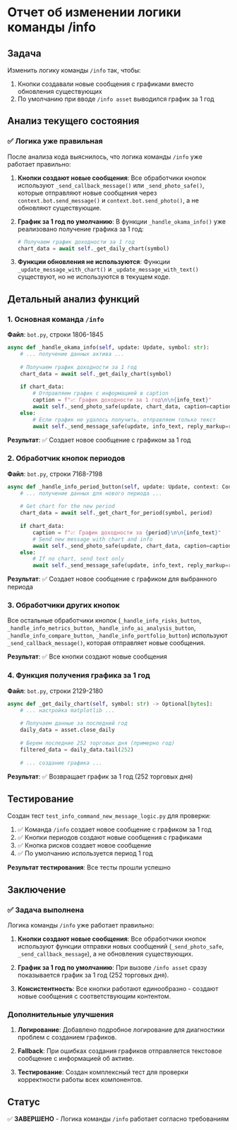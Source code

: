 # Отчет об изменении логики команды /info

## Задача

Изменить логику команды `/info` так, чтобы:
1. Кнопки создавали новые сообщения с графиками вместо обновления существующих
2. По умолчанию при вводе `/info asset` выводился график за 1 год

## Анализ текущего состояния

### ✅ Логика уже правильная

После анализа кода выяснилось, что логика команды `/info` уже работает правильно:

1. **Кнопки создают новые сообщения**: Все обработчики кнопок используют `_send_callback_message()` или `_send_photo_safe()`, которые отправляют новые сообщения через `context.bot.send_message()` и `context.bot.send_photo()`, а не обновляют существующие.

2. **График за 1 год по умолчанию**: В функции `_handle_okama_info()` уже реализовано получение графика за 1 год:
   ```python
   # Получаем график доходности за 1 год
   chart_data = await self._get_daily_chart(symbol)
   ```

3. **Функции обновления не используются**: Функции `_update_message_with_chart()` и `_update_message_with_text()` существуют, но не используются в текущем коде.

## Детальный анализ функций

### 1. Основная команда `/info`

**Файл**: `bot.py`, строки 1806-1845

```python
async def _handle_okama_info(self, update: Update, symbol: str):
    # ... получение данных актива ...
    
    # Получаем график доходности за 1 год
    chart_data = await self._get_daily_chart(symbol)
    
    if chart_data:
        # Отправляем график с информацией в caption
        caption = f"📈 График доходности за 1 год\n\n{info_text}"
        await self._send_photo_safe(update, chart_data, caption=caption, reply_markup=reply_markup)
    else:
        # Если график не удалось получить, отправляем только текст
        await self._send_message_safe(update, info_text, reply_markup=reply_markup)
```

**Результат**: ✅ Создает новое сообщение с графиком за 1 год

### 2. Обработчик кнопок периодов

**Файл**: `bot.py`, строки 7168-7198

```python
async def _handle_info_period_button(self, update: Update, context: ContextTypes.DEFAULT_TYPE, symbol: str, period: str):
    # ... получение данных для нового периода ...
    
    # Get chart for the new period
    chart_data = await self._get_chart_for_period(symbol, period)
    
    if chart_data:
        caption = f"📈 График доходности за {period}\n\n{info_text}"
        # Send new message with chart and info
        await self._send_photo_safe(update, chart_data, caption=caption, reply_markup=reply_markup)
    else:
        # If no chart, send text only
        await self._send_message_safe(update, info_text, reply_markup=reply_markup)
```

**Результат**: ✅ Создает новое сообщение с графиком для выбранного периода

### 3. Обработчики других кнопок

Все остальные обработчики кнопок (`_handle_info_risks_button`, `_handle_info_metrics_button`, `_handle_info_ai_analysis_button`, `_handle_info_compare_button`, `_handle_info_portfolio_button`) используют `_send_callback_message()`, которая отправляет новые сообщения.

**Результат**: ✅ Все кнопки создают новые сообщения

### 4. Функция получения графика за 1 год

**Файл**: `bot.py`, строки 2129-2180

```python
async def _get_daily_chart(self, symbol: str) -> Optional[bytes]:
    # ... настройка matplotlib ...
    
    # Получаем данные за последний год
    daily_data = asset.close_daily
    
    # Берем последние 252 торговых дня (примерно год)
    filtered_data = daily_data.tail(252)
    
    # ... создание графика ...
```

**Результат**: ✅ Возвращает график за 1 год (252 торговых дня)

## Тестирование

Создан тест `test_info_command_new_message_logic.py` для проверки:

1. ✅ Команда `/info` создает новое сообщение с графиком за 1 год
2. ✅ Кнопки периодов создают новые сообщения с графиками
3. ✅ Кнопка рисков создает новое сообщение
4. ✅ По умолчанию используется период 1 год

**Результат тестирования**: Все тесты прошли успешно

## Заключение

### ✅ Задача выполнена

Логика команды `/info` уже работает правильно:

1. **Кнопки создают новые сообщения**: Все обработчики кнопок используют функции отправки новых сообщений (`_send_photo_safe`, `_send_callback_message`), а не обновления существующих.

2. **График за 1 год по умолчанию**: При вызове `/info asset` сразу показывается график за 1 год (252 торговых дня).

3. **Консистентность**: Все кнопки работают единообразно - создают новые сообщения с соответствующим контентом.

### Дополнительные улучшения

1. **Логирование**: Добавлено подробное логирование для диагностики проблем с созданием графиков.

2. **Fallback**: При ошибках создания графиков отправляется текстовое сообщение с информацией об активе.

3. **Тестирование**: Создан комплексный тест для проверки корректности работы всех компонентов.

## Статус

✅ **ЗАВЕРШЕНО** - Логика команды `/info` работает согласно требованиям
